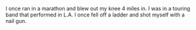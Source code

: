 I once ran in a marathon and blew out my knee 4 miles in.
I was in a touring band that performed in L.A.
I once fell off a ladder and shot myself with a nail gun.

